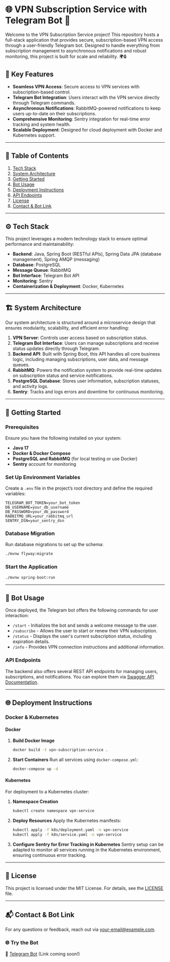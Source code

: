 # 🌐 VPN Subscription Service with Telegram Bot 🎩

Welcome to the VPN Subscription Service project! This repository hosts a full-stack application that provides secure, subscription-based VPN access through a user-friendly Telegram bot. Designed to handle everything from subscription management to asynchronous notifications and robust monitoring, this project is built for scale and reliability. 🌍🔒

## 🌟 Key Features
- **Seamless VPN Access**: Secure access to VPN services with subscription-based control.
- **Telegram Bot Integration**: Users interact with the VPN service directly through Telegram commands.
- **Asynchronous Notifications**: RabbitMQ-powered notifications to keep users up-to-date on their subscriptions.
- **Comprehensive Monitoring**: Sentry integration for real-time error tracking and system health.
- **Scalable Deployment**: Designed for cloud deployment with Docker and Kubernetes support.

---

## 📑 Table of Contents
1. [Tech Stack](#tech-stack)
2. [System Architecture](#system-architecture)
3. [Getting Started](#getting-started)
4. [Bot Usage](#bot-usage)
5. [Deployment Instructions](#deployment-instructions)
6. [API Endpoints](#api-endpoints)
7. [License](#license)
8. [Contact & Bot Link](#contact--bot-link)

---

## ⚙️ Tech Stack
This project leverages a modern technology stack to ensure optimal performance and maintainability:
- **Backend**: Java, Spring Boot (RESTful APIs), Spring Data JPA (database management), Spring AMQP (messaging)
- **Database**: PostgreSQL
- **Message Queue**: RabbitMQ
- **Bot Interface**: Telegram Bot API
- **Monitoring**: Sentry
- **Containerization & Deployment**: Docker, Kubernetes

---

## 🏗️ System Architecture
Our system architecture is structured around a microservice design that ensures modularity, scalability, and efficient error handling:
1. **VPN Server**: Controls user access based on subscription status.
2. **Telegram Bot Interface**: Users can manage subscriptions and receive status updates directly through Telegram.
3. **Backend API**: Built with Spring Boot, this API handles all core business logic, including managing subscriptions, user data, and message queues.
4. **RabbitMQ**: Powers the notification system to provide real-time updates on subscription status and service notifications.
5. **PostgreSQL Database**: Stores user information, subscription statuses, and activity logs.
6. **Sentry**: Tracks and logs errors and downtime for continuous monitoring.

---

## 🚀 Getting Started

### Prerequisites
Ensure you have the following installed on your system:
- **Java 17**
- **Docker & Docker Compose**
- **PostgreSQL and RabbitMQ** (for local testing or use Docker)
- **Sentry** account for monitoring

### Set Up Environment Variables
Create a `.env` file in the project’s root directory and define the required variables:
```plaintext
TELEGRAM_BOT_TOKEN=your_bot_token
DB_USERNAME=your_db_username
DB_PASSWORD=your_db_password
RABBITMQ_URL=your_rabbitmq_url
SENTRY_DSN=your_sentry_dsn
```

### Database Migration
Run database migrations to set up the schema:
```bash
./mvnw flyway:migrate
```

### Start the Application
```bash
./mvnw spring-boot:run
```

---

## 🤖 Bot Usage

Once deployed, the Telegram bot offers the following commands for user interaction:

- `/start` - Initializes the bot and sends a welcome message to the user.
- `/subscribe` - Allows the user to start or renew their VPN subscription.
- `/status` - Displays the user's current subscription status, including expiration details.
- `/info` - Provides VPN connection instructions and additional information.

### API Endpoints
The backend also offers several REST API endpoints for managing users, subscriptions, and notifications. You can explore them via [Swagger API Documentation](http://localhost:8080/swagger-ui.html).

---

## 🌐 Deployment Instructions

### Docker & Kubernetes

#### Docker
1. **Build Docker Image**
   ```bash
   docker build -t vpn-subscription-service .
   ```

2. **Start Containers**
   Run all services using `docker-compose.yml`:
   ```bash
   docker-compose up -d
   ```

#### Kubernetes
For deployment to a Kubernetes cluster:
1. **Namespace Creation**
   ```bash
   kubectl create namespace vpn-service
   ```

2. **Deploy Resources**
   Apply the Kubernetes manifests:
   ```bash
   kubectl apply -f k8s/deployment.yaml -n vpn-service
   kubectl apply -f k8s/service.yaml -n vpn-service
   ```

3. **Configure Sentry for Error Tracking in Kubernetes**
   Sentry setup can be adapted to monitor all services running in the Kubernetes environment, ensuring continuous error tracking.

---

## 📜 License
This project is licensed under the MIT License. For details, see the [LICENSE](LICENSE) file.

---

## 📬 Contact & Bot Link

For any questions or feedback, reach out via [your-email@example.com](mailto:your-email@example.com).

### 🌐 Try the Bot
🔗 [Telegram Bot](https://t.me/YourBotUsername) (Link coming soon!)
